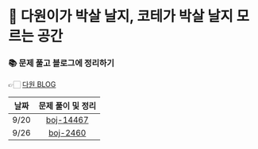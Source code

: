 # 🤯 다원이가 박살 날지, 코테가 박살 날지 모르는 공간

### 📚 문제 풀고 블로그에 정리하기 

👉🏻 [다원 BLOG](https://daxx0ne.tistory.com)

|날짜|문제 풀이 및 정리|
|:---:|:---:|
|9/20|[boj-14467](https://daxx0ne.tistory.com/204)|
|9/26|[boj-2460](https://daxx0ne.tistory.com/206)|
